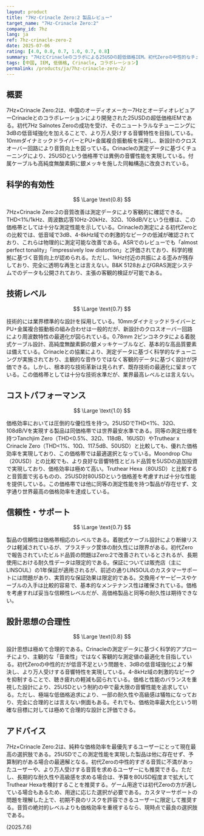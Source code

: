```yaml
---
layout: product
title: "7Hz-Crinacle Zero:2 製品レビュー"
target_name: "7Hz-Crinacle Zero:2"
company_id: 7hz
lang: ja
ref: 7hz-crinacle-zero-2
date: 2025-07-06
rating: [4.0, 0.8, 0.7, 1.0, 0.7, 0.8]
summary: "7HzとCrinacleのコラボによる25USDの超低価格IEM。初代Zeroの中性的なチューニングに3dBの低音補強を施し、より万人受けする音響特性を実現。THD<1%、32Ω、108dB/Vという測定仕様を25USDで提供し、同価格帯では優れた価格効率を達成。音質技術面では業界平均レベルながら、価格を考慮すれば十分実用的な性能。耐久性には若干の懸念があるものの、純粋な価格効率重視なら最適選択。"
tags: [中国, IEM, 低価格, Crinacle, コラボレーション]
permalink: /products/ja/7hz-crinacle-zero-2/
---
```


## 概要

7Hz×Crinacle Zero:2は、中国のオーディオメーカー7HzとオーディオレビュアーCrinacleとのコラボレーションにより開発された25USDの超低価格IEMである。初代7Hz Salnotes Zeroの成功を受け、そのニュートラルなチューニングに3dBの低音域強化を加えることで、より万人受けする音響特性を目指している。10mmダイナミックドライバーとPU+金属複合振動板を採用し、新設計のクロスオーバー回路により音質向上を図っている。Crinacleの測定データに基づくチューニングにより、25USDという価格帯では異例の音響性能を実現している。付属ケーブルも高純度無酸素銅に銀メッキを施した同軸構造に改良されている。

## 科学的有効性

$$ \Large \text{0.8} $$

7Hz×Crinacle Zero:2の音質改善は測定データにより客観的に確認できる。THD<1%/1kHz、周波数応答10Hz-20kHz、32Ω、108dB/Vという仕様は、この価格帯としては十分な測定性能を示している。Crinacleの測定による初代Zeroとの比較では、低音域で3dB、4-8kHz域での刺激的なピークの低減が確認されており、これらは物理的に測定可能な改善である。ASRでのレビューでも「almost perfect tonality」「impressively low distortion」と評価されており、科学的根拠に基づく音質向上が認められる。ただし、1kHz付近の共振による歪みが残存しており、完全に透明な再生とは言えない。B&K 5128およびGRAS測定システムでのデータも公開されており、主張の客観的検証が可能である。

## 技術レベル

$$ \Large \text{0.7} $$

技術的には業界標準的な設計を採用している。10mmダイナミックドライバーとPU+金属複合振動板の組み合わせは一般的だが、新設計のクロスオーバー回路により周波数特性の最適化が図られている。0.78mm 2ピンコネクタによる着脱式ケーブル設計、高純度無酸素銅の銀メッキケーブルなど、基本的な高品質要素は備えている。Crinacleとの協業により、測定データに基づく科学的なチューニングが実施されており、主観的な音作りではなく客観的データに基づく設計が評価できる。しかし、根本的な技術革新は見られず、既存技術の最適化に留まっている。この価格帯としては十分な技術水準だが、業界最高レベルとは言えない。

## コストパフォーマンス

$$ \Large \text{1.0} $$

価格効率においては圧倒的な優位性を持つ。25USDでTHD<1%、32Ω、108dB/Vを実現する製品は同価格帯では世界最安水準である。同等の測定仕様を持つTanchjim Zero（THD<0.5%、32Ω、118dB、16USD）やTruthear x Crinacle Zero（THD<1%、10Ω、117.5dB、50USD）と比較しても、優れた価格効率を実現しており、この価格帯では最適選択となっている。Moondrop Chu（20USD）との比較でも、より良好な音響特性とビルド品質を5USDの追加投資で実現しており、価格効率は極めて高い。Truthear Hexa（80USD）と比較すると音質面で劣るものの、25USD対80USDという価格差を考慮すれば十分な性能を提供している。この価格帯では他に同等の測定性能を持つ製品が存在せず、文字通り世界最高の価格効率を達成している。

## 信頼性・サポート

$$ \Large \text{0.7} $$

製品の信頼性は価格帯相応のレベルである。着脱式ケーブル設計により断線リスクは軽減されているが、プラスチック筐体の耐久性には限界がある。初代Zeroで報告されていたビルド品質の問題はZero:2で改善されているとされるが、長期使用における耐久性データは限定的である。保証については販売店（主にLINSOUL）の1年保証が適用されるが、前述の通りLINSOULのカスタマーサポートには問題があり、実質的な保証効果は限定的である。交換用イヤーピースやケーブルの入手は比較的容易で、基本的なメンテナンス性は確保されている。価格を考慮すれば妥当な信頼性レベルだが、高価格製品と同等の耐久性は期待できない。

## 設計思想の合理性

$$ \Large \text{0.8} $$

設計思想は極めて合理的である。Crinacleの測定データに基づく科学的アプローチにより、主観的な「音楽性」ではなく客観的な測定値の最適化を目指している。初代Zeroの中性的だが低音不足という問題を、3dBの低音域強化により解決し、より万人受けする音響特性を実現している。4-8kHz域の刺激的なピークを抑制することで、聴き疲れの軽減も図られている。価格と性能のバランスを重視した設計により、25USDという制約の中で最大限の音響性能を追求している。ただし、極端な低価格追求により、一部の耐久性や高級感は犠牲になっており、完全に合理的とは言えない側面もある。それでも、価格効率最大化という明確な目標に対しては極めて合理的な設計と評価できる。

## アドバイス

7Hz×Crinacle Zero:2は、純粋な価格効率を最優先するユーザーにとって現在最高の選択肢である。25USDでこの測定性能を実現した製品は他に存在せず、予算制約がある場合の最適解となる。初代Zeroの中性的すぎる音質に不満があったユーザーや、より万人受けする音質を求めるユーザーにも推奨できる。ただし、長期的な耐久性や高級感を求める場合は、予算を80USD程度まで拡大してTruthear Hexaを検討することを推奨する。ゲーム用途では初代Zeroの方が適している場合もあるため、用途に応じた選択が必要である。カスタマーサポートの問題を理解した上で、初期不良のリスクを許容できるユーザーに限定して推奨する。音質の絶対的レベルよりも価格効率を重視するなら、現時点で最良の選択肢である。

(2025.7.6)